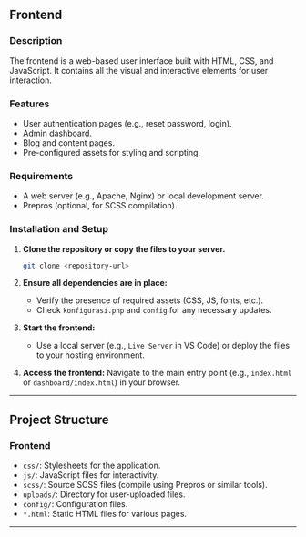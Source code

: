 ## Frontend

### Description
The frontend is a web-based user interface built with HTML, CSS, and JavaScript. It contains all the visual and interactive elements for user interaction.

### Features
- User authentication pages (e.g., reset password, login).
- Admin dashboard.
- Blog and content pages.
- Pre-configured assets for styling and scripting.

### Requirements
- A web server (e.g., Apache, Nginx) or local development server.
- Prepros (optional, for SCSS compilation).

### Installation and Setup
1. **Clone the repository or copy the files to your server.**
   ```bash
   git clone <repository-url>
   ```
2. **Ensure all dependencies are in place:**
   - Verify the presence of required assets (CSS, JS, fonts, etc.).
   - Check `konfigurasi.php` and `config` for any necessary updates.

3. **Start the frontend:**
   - Use a local server (e.g., `Live Server` in VS Code) or deploy the files to your hosting environment.

4. **Access the frontend:**
   Navigate to the main entry point (e.g., `index.html` or `dashboard/index.html`) in your browser.

---

## Project Structure

### Frontend
- `css/`: Stylesheets for the application.
- `js/`: JavaScript files for interactivity.
- `scss/`: Source SCSS files (compile using Prepros or similar tools).
- `uploads/`: Directory for user-uploaded files.
- `config/`: Configuration files.
- `*.html`: Static HTML files for various pages.

---

